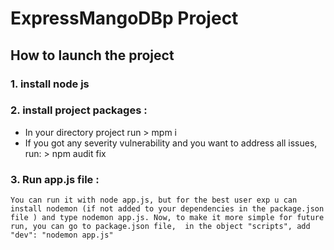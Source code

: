 #  ExpressMangoDBp Project

## How to launch the project
 ### 1. install node js 
 ### 2. install project packages : 
 - In your directory project run > mpm i 
 - If you got any severity vulnerability and you want to address all issues, run: > npm audit fix
### 3. Run app.js file : 
    You can run it with node app.js, but for the best user exp u can install nodemon (if not added to your dependencies in the package.json file ) and type nodemon app.js. Now, to make it more simple for future run, you can go to package.json file,  in the object "scripts", add  "dev": "nodemon app.js"

